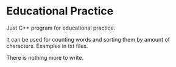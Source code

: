 # Educational Practice
Just C++ program for educational practice.

It can be used for counting words and sorting them by amount of characters. Examples in txt files.

There is nothing more to write.
